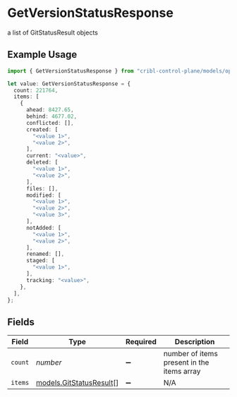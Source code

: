 # GetVersionStatusResponse

a list of GitStatusResult objects

## Example Usage

```typescript
import { GetVersionStatusResponse } from "cribl-control-plane/models/operations";

let value: GetVersionStatusResponse = {
  count: 221764,
  items: [
    {
      ahead: 8427.65,
      behind: 4677.02,
      conflicted: [],
      created: [
        "<value 1>",
        "<value 2>",
      ],
      current: "<value>",
      deleted: [
        "<value 1>",
        "<value 2>",
      ],
      files: [],
      modified: [
        "<value 1>",
        "<value 2>",
        "<value 3>",
      ],
      notAdded: [
        "<value 1>",
        "<value 2>",
      ],
      renamed: [],
      staged: [
        "<value 1>",
      ],
      tracking: "<value>",
    },
  ],
};
```

## Fields

| Field                                                       | Type                                                        | Required                                                    | Description                                                 |
| ----------------------------------------------------------- | ----------------------------------------------------------- | ----------------------------------------------------------- | ----------------------------------------------------------- |
| `count`                                                     | *number*                                                    | :heavy_minus_sign:                                          | number of items present in the items array                  |
| `items`                                                     | [models.GitStatusResult](../../models/gitstatusresult.md)[] | :heavy_minus_sign:                                          | N/A                                                         |
